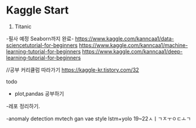 # Kaggle Start


1. Titanic



-필사 예정
Seaborn까지 완료-
https://www.kaggle.com/kanncaa1/data-sciencetutorial-for-beginners
https://www.kaggle.com/kanncaa1/machine-learning-tutorial-for-beginners
https://www.kaggle.com/kanncaa1/deep-learning-tutorial-for-beginners

//공부 커리큘럼 따라가기
https://kaggle-kr.tistory.com/32

todo
- plot,pandas 공부하기

-레포 정리하기.


-anomaly detection
mvtech
gan vae style lstm+yolo
19~22ㅅㅣㄱㅈㅜㅇㄷㅗㄱ
